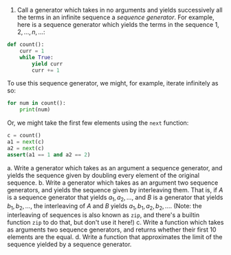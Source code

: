 
1. Call a generator which takes in no arguments and yields successively all the terms in an infinite sequence a *sequence generator*. For example, here is a sequence generator which yields the terms in the sequence $1, 2, ..., n, ...$:

```python
def count():
	curr = 1
	while True:
		yield curr
		curr += 1
```

To use this sequence generator, we might, for example, iterate infinitely as so:

```python
for num in count():
	print(num)
```

Or, we might take the first few elements using the `next` function:

```python
c = count()
a1 = next(c)
a2 = next(c)
assert(a1 == 1 and a2 == 2)
```

a. Write a generator which takes as an argument a sequence generator, and yields the sequence given by doubling every element of the original sequence.
b. Write a generator which takes as an argument two sequence generators, and yields the sequence given by interleaving them. That is, if $A$ is a sequence generator that yields $a_1, a_2, ...$, and $B$ is a generator that yields $b_1, b_2, ...$, the interleaving of $A$ and $B$ yields $a_1, b_1, a_2, b_2, ...$. (Note: the interleaving of sequences is also known as `zip`, and there's a builtin function `zip` to do that, but don't use it here!)
c. Write a function which takes as arguments two sequence generators, and returns whether their first 10 elements are the equal.
d. Write a function that approximates the limit of the sequence yielded by a sequence generator.
